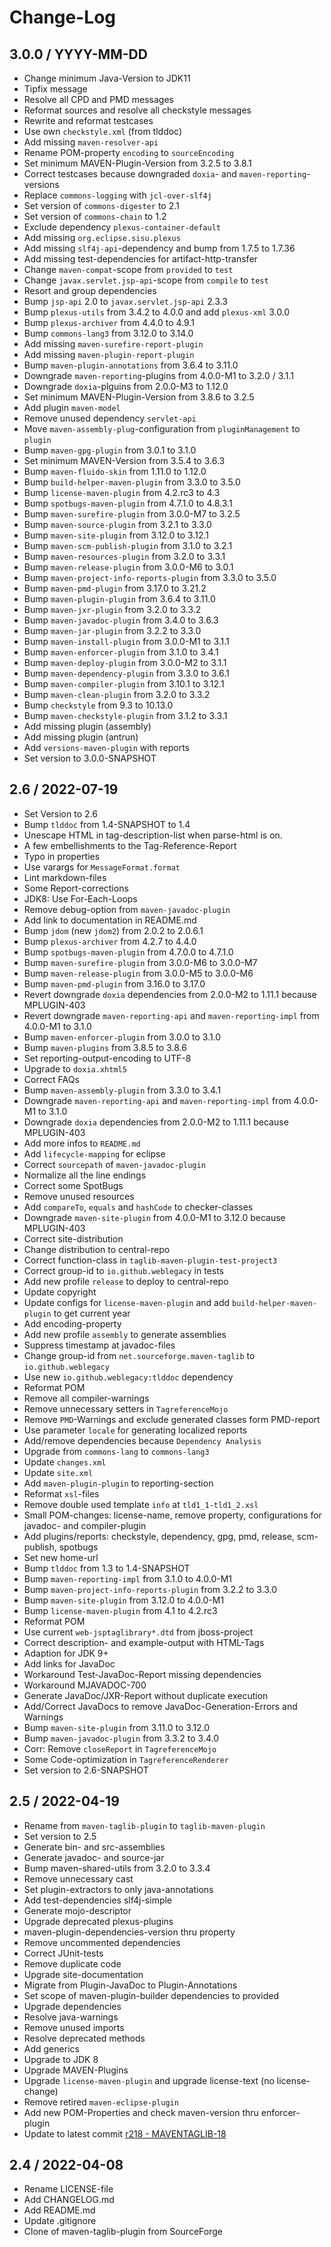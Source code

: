 # Change-Log

## 3.0.0 / YYYY-MM-DD

* Change minimum Java-Version to JDK11
* Tipfix message
* Resolve all CPD and PMD messages
* Reformat sources and resolve all checkstyle messages
* Rewrite and reformat testcases
* Use own `checkstyle.xml` (from tlddoc)
* Add missing `maven-resolver-api`
* Rename POM-property `encoding` to `sourceEncoding`
* Set minimum MAVEN-Plugin-Version from 3.2.5 to 3.8.1
* Correct testcases because downgraded `doxia`- and `maven-reporting`-versions
* Replace `commons-logging` with `jcl-over-slf4j`
* Set version of `commons-digester` to 2.1
* Set version of `commons-chain` to 1.2
* Exclude dependency `plexus-container-default`
* Add missing `org.eclipse.sisu.plexus`
* Add missing `slf4j-api`-dependency and bump from 1.7.5 to 1.7.36
* Add missing test-dependencies for artifact-http-transfer
* Change `maven-compat`-scope from `provided` to `test`
* Change `javax.servlet.jsp-api`-scope from `compile` to `test`
* Resort and group dependencies
* Bump `jsp-api` 2.0 to `javax.servlet.jsp-api` 2.3.3
* Bump `plexus-utils` from 3.4.2 to 4.0.0 and add `plexus-xml` 3.0.0
* Bump `plexus-archiver` from 4.4.0 to 4.9.1
* Bump `commons-lang3` from 3.12.0 to 3.14.0
* Add missing `maven-surefire-report-plugin`
* Add missing `maven-plugin-report-plugin`
* Bump `maven-plugin-annotations` from 3.6.4 to 3.11.0
* Downgrade `maven-reporting`-plugins from 4.0.0-M1 to 3.2.0 / 3.1.1
* Downgrade `doxia`-plguins from 2.0.0-M3 to 1.12.0
* Set minimum MAVEN-Plugin-Version from 3.8.6 to 3.2.5
* Add plugin `maven-model`
* Remove unused dependency `servlet-api`
* Move `maven-assembly-plug`-configuration from `pluginManagement` to `plugin`
* Bump `maven-gpg-plugin` from 3.0.1 to 3.1.0
* Set minimum MAVEN-Version from 3.5.4 to 3.6.3
* Bump `maven-fluido-skin` from 1.11.0 to 1.12.0
* Bump `build-helper-maven-plugin` from 3.3.0 to 3.5.0
* Bump `license-maven-plugin` from 4.2.rc3 to 4.3
* Bump `spotbugs-maven-plugin` from 4.7.1.0 to 4.8.3.1
* Bump `maven-surefire-plugin` from 3.0.0-M7 to 3.2.5
* Bump `maven-source-plugin` from 3.2.1 to 3.3.0
* Bump `maven-site-plugin` from 3.12.0 to 3.12.1
* Bump `maven-scm-publish-plugin` from 3.1.0 to 3.2.1
* Bump `maven-resources-plugin` from 3.2.0 to 3.3.1
* Bump `maven-release-plugin` from 3.0.0-M6 to 3.0.1
* Bump `maven-project-info-reports-plugin` from 3.3.0 to 3.5.0
* Bump `maven-pmd-plugin` from 3.17.0 to 3.21.2
* Bump `maven-plugin-plugin` from 3.6.4 to 3.11.0
* Bump `maven-jxr-plugin` from 3.2.0 to 3.3.2
* Bump `maven-javadoc-plugin` from 3.4.0 to 3.6.3
* Bump `maven-jar-plugin` from 3.2.2 to 3.3.0
* Bump `maven-install-plugin` from 3.0.0-M1 to 3.1.1
* Bump `maven-enforcer-plugin` from 3.1.0 to 3.4.1
* Bump `maven-deploy-plugin` from 3.0.0-M2 to 3.1.1
* Bump `maven-dependency-plugin` from 3.3.0 to 3.6.1
* Bump `maven-compiler-plugin` from 3.10.1 to 3.12.1
* Bump `maven-clean-plugin` from 3.2.0 to 3.3.2
* Bump `checkstyle` from 9.3 to 10.13.0
* Bump `maven-checkstyle-plugin` from 3.1.2 to 3.3.1
* Add missing plugin (assembly)
* Add missing plugin (antrun)
* Add `versions-maven-plugin` with reports
* Set version to 3.0.0-SNAPSHOT

## 2.6 / 2022-07-19

* Set Version to 2.6
* Bump `tlddoc` from 1.4-SNAPSHOT to 1.4
* Unescape HTML in tag-description-list when parse-html is on.
* A few embellishments to the Tag-Reference-Report
* Typo in properties
* Use varargs for `MessageFormat.format`
* Lint markdown-files
* Some Report-corrections
* JDK8: Use For-Each-Loops
* Remove debug-option from `maven-javadoc-plugin`
* Add link to documentation in README.md
* Bump `jdom` (new `jdom2`) from 2.0.2 to 2.0.6.1
* Bump `plexus-archiver` from 4.2.7 to 4.4.0
* Bump `spotbugs-maven-plugin` from 4.7.0.0 to 4.7.1.0
* Bump `maven-surefire-plugin` from 3.0.0-M6 to 3.0.0-M7
* Bump `maven-release-plugin` from 3.0.0-M5 to 3.0.0-M6
* Bump `maven-pmd-plugin` from 3.16.0 to 3.17.0
* Revert downgrade `doxia` dependencies from 2.0.0-M2 to 1.11.1 because MPLUGIN-403
* Revert downgrade `maven-reporting-api` and `maven-reporting-impl` from 4.0.0-M1 to 3.1.0
* Bump `maven-enforcer-plugin` from 3.0.0 to 3.1.0
* Bump `maven-plugins` from 3.8.5 to 3.8.6
* Set reporting-output-encoding to UTF-8
* Upgrade to `doxia.xhtml5`
* Correct FAQs
* Bump `maven-assembly-plugin` from 3.3.0 to 3.4.1
* Downgrade `maven-reporting-api` and `maven-reporting-impl` from 4.0.0-M1 to 3.1.0
* Downgrade `doxia` dependencies from 2.0.0-M2 to 1.11.1 because MPLUGIN-403
* Add more infos to `README.md`
* Add `lifecycle-mapping` for eclipse
* Correct `sourcepath` of `maven-javadoc-plugin`
* Normalize all the line endings
* Correct some SpotBugs
* Remove unused resources
* Add `compareTo`, `equals` and `hashCode` to checker-classes
* Downgrade `maven-site-plugin` from 4.0.0-M1 to 3.12.0 because MPLUGIN-403
* Correct site-distribution
* Change distribution to central-repo
* Correct function-class in `taglib-maven-plugin-test-project3`
* Correct group-id to `io.github.weblegacy` in tests
* Add new profile `release` to deploy to central-repo
* Update copyright
* Update configs for `license-maven-plugin` and add `build-helper-maven-plugin` to get current year
* Add encoding-property
* Add new profile `assembly` to generate assemblies
* Suppress timestamp at javadoc-files
* Change group-id from `net.sourceforge.maven-taglib` to `io.github.weblegacy`
* Use new `io.github.weblegacy:tlddoc` dependency
* Reformat POM
* Remove all compiler-warnings
* Remove unnecessary setters in `TagreferenceMojo`
* Remove `PMD`-Warnings and exclude generated classes form PMD-report
* Use parameter `locale` for generating localized reports
* Add/remove dependencies because `Dependency Analysis`
* Upgrade from `commons-lang` to `commons-lang3`
* Update `changes.xml`
* Update `site.xml`
* Add `maven-plugin-plugin` to reporting-section
* Reformat `xsl`-files
* Remove double used template `info` at `tld1_1-tld1_2.xsl`
* Small POM-changes: license-name, remove property, configurations for javadoc- and compiler-plugin
* Add plugins/reports: checkstyle, dependency, gpg, pmd, release, scm-publish, spotbugs
* Set new home-url
* Bump `tlddoc` from 1.3 to 1.4-SNAPSHOT
* Bump `maven-reporting-impl` from 3.1.0 to 4.0.0-M1
* Bump `maven-project-info-reports-plugin` from 3.2.2 to 3.3.0
* Bump `maven-site-plugin` from 3.12.0 to 4.0.0-M1
* Bump `license-maven-plugin` from 4.1 to 4.2.rc3
* Reformat POM
* Use current `web-jsptaglibrary*.dtd` from jboss-project
* Correct description- and example-output with HTML-Tags
* Adaption for JDK 9+
* Add links for JavaDoc
* Workaround Test-JavaDoc-Report missing dependencies
* Workaround MJAVADOC-700
* Generate JavaDoc/JXR-Report without duplicate execution
* Add/Correct JavaDocs to remove JavaDoc-Generation-Errors and Warnings
* Bump `maven-site-plugin` from 3.11.0 to 3.12.0
* Bump `maven-javadoc-plugin` from 3.3.2 to 3.4.0
* Corr: Remove `closeReport` in `TagreferenceMojo`
* Some Code-optimization in `TagreferenceRenderer`
* Set version to 2.6-SNAPSHOT

## 2.5 / 2022-04-19

* Rename from `maven-taglib-plugin` to `taglib-maven-plugin`
* Set version to 2.5
* Generate bin- and src-assemblies
* Generate javadoc- and source-jar
* Bump maven-shared-utils from 3.2.0 to 3.3.4
* Remove unnecessary cast
* Set plugin-extractors to only java-annotations
* Add test-dependencies slf4j-simple
* Generate mojo-descriptor
* Upgrade deprecated plexus-plugins
* maven-plugin-dependencies-version thru property
* Remove uncommented dependencies
* Correct JUnit-tests
* Remove duplicate code
* Upgrade site-documentation
* Migrate from Plugin-JavaDoc to Plugin-Annotations
* Set scope of maven-plugin-builder dependencies to provided
* Upgrade dependencies
* Resolve java-warnings
* Remove unused imports
* Resolve deprecated methods
* Add generics
* Upgrade to JDK 8
* Upgrade MAVEN-Plugins
* Upgrade `license-maven-plugin` and upgrade license-text (no license-change)
* Remove retired `maven-eclipse-plugin`
* Add new POM-Properties and check maven-version thru enforcer-plugin
* Update to latest commit [r218 - MAVENTAGLIB-18](https://sourceforge.net/p/maven-taglib/code/218/)

## 2.4 / 2022-04-08

* Rename LICENSE-file
* Add CHANGELOG.md
* Add README.md
* Update .gitignore
* Clone of maven-taglib-plugin from SourceForge
